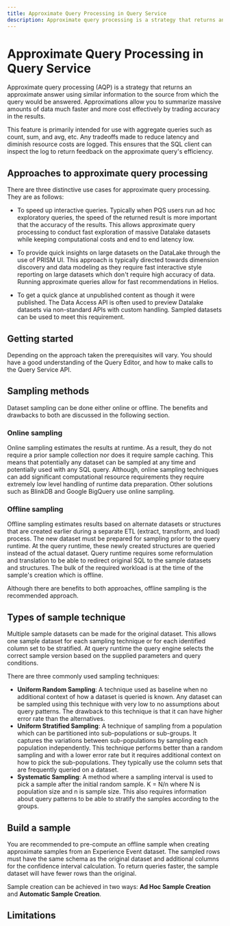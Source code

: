 ```yaml
---
title: Approximate Query Processing in Query Service
description: Approximate query processing is a strategy that returns an approximate answer using similar information to the source from which the query would be answered. Approximations allow us to summarize massive amounts of data much faster and more cost effectively by trading accuracy in the results.
---
```

# Approximate Query Processing in Query Service

Approximate query processing (AQP) is a strategy that returns an approximate answer using similar information to the source from which the query would be answered. Approximations allow you to summarize massive amounts of data much faster and more cost effectively by trading accuracy in the results.

This feature is primarily intended for use with aggregate queries such as count, sum, and avg, etc. Any tradeoffs made to reduce latency and diminish resource costs are logged. This ensures that the SQL client can inspect the log to return feedback on the approximate query's efficiency.

## Approaches to approximate query processing

There are three distinctive use cases for approximate query processing. They are as follows:

- To speed up interactive queries. Typically when PQS users run ad hoc exploratory queries, the speed of the returned result is more important that the accuracy of the results. This allows approximate query processing to conduct fast exploration of massive Datalake datasets while keeping computational costs and end to end latency low.

- To provide quick insights on large datasets on the DataLake through the use of PRISM UI. This approach is typically directed towards dimension discovery and data modeling as they require fast interactive style reporting on large datasets which don't require high accuracy of data. Running approximate queries allow for fast recommendations in Helios.

- To get a quick glance at unpublished content as though it were published. The Data Access API is often used to preview Datalake datasets via non-standard APIs with custom handling. Sampled datasets can be used to meet this requirement.

## Getting started

Depending on the approach taken the prerequisites will vary. You should have a good understanding of the Query Editor, and how to make calls to the Query Service API.

## Sampling methods

Dataset sampling can be done either online or offline. The benefits and drawbacks to both are discussed in the following section.

### Online sampling

Online sampling estimates the results at runtime. As a result, they do not require a prior sample collection nor does it require sample caching. This means that potentially any dataset can be sampled at any time and potentially used with any SQL query. Although, online sampling techniques can add significant computational resource requirements they require extremely low level handling of runtime data preparation. Other solutions such as BlinkDB and Google BigQuery use online sampling.

### Offline sampling

Offline sampling estimates results based on alternate datasets or structures that are created earlier during a separate ETL (extract, transform, and load) process. The new dataset must be prepared for sampling prior to the query runtime. At the query runtime, these newly created structures are queried instead of the actual dataset. Query runtime requires some reformulation and translation to be able to redirect original SQL to the sample datasets and structures. The bulk of the required workload is at the time of the sample's creation which is offline.

Although there are benefits to both approaches, offline sampling is the recommended approach.

## Types of sample technique
 
Multiple sample datasets can be made for the original dataset. This allows one sample dataset for each sampling technique or for each identified column set to be stratified. At query runtime the query engine selects the correct sample version based on the supplied parameters and query conditions.

There are three commonly used sampling techniques:

- **Uniform Random Sampling**: A technique used as baseline when no additional context of how a dataset is queried is known. Any dataset can be sampled using this technique with very low to no assumptions about query patterns. The drawback to this technique is that it can have higher error rate than the alternatives.
- **Uniform Stratified Sampling**: A technique of sampling from a population which can be partitioned into sub-populations or sub-groups. It captures the variations between sub-populations by sampling each population independently. This technique performs better than a random sampling and with a lower error rate but it requires additional context on how to pick the sub-populations. They typically use the column sets that are frequently queried on a dataset.
- **Systematic Sampling**: A method where a sampling interval is used to pick a sample after the initial random sample. K = N/n where N is population size and n is sample size. This also requires information about query patterns to be able to stratify the samples according to the groups.

## Build a sample

You are recommended to pre-compute an offline sample when creating approximate samples from an Experience Event dataset. The sampled rows must have the same schema as the original dataset and additional columns for the confidence interval calculation. To return queries faster, the sample dataset will have fewer rows than the original.

Sample creation can be achieved in two ways:  **Ad Hoc Sample Creation** and **Automatic Sample Creation**.

## Limitations



<!-- WHY? What is their reasoning? "Given the initial use cases for custom dashboards we have prioritized Offline Sampling as initial approach."  -->

<!-- Moving forwards: -->

<!-- "This is so that we can focus on ..."  wiki is missing information -->

<!-- Is this possible through the UI or just in the API? -->

<!-- Need query examples on its use. -->

<!-- Is 'QS interactive' the Query Editor? -->
